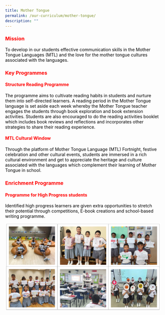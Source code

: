 ```yaml
---
title: Mother Tongue
permalink: /our-curriculum/mother-tongue/
description: ""
---
```


<h3><span style="color: #ff0000;"><strong>Mission</strong></span></h3>
<p><span style="color: #000000;">To develop in our students effective communication skills in the Mother Tongue Languages (MTL) and&nbsp;the love for the mother tongue cultures associated with the languages.</span></p>
<h3><span style="color: #ff0000;"><strong>Key Programmes </strong></span></h3>
<h4><span style="color: #ff0000;"><strong>Structure Reading Programme</strong></span></h4>
<p><span style="color: #000000;">The programme aims to cultivate reading habits in students and nurture them into self-directed learners. A reading period in the Mother Tongue language is set aside&nbsp;each week&nbsp;whereby the Mother Tongue teacher engages the students through book exploration and book extension activities. Students are also encouraged to do the reading activities booklet which includes book reviews and reflections and incorporates other strategies&nbsp;to share their reading experience.</span></p>
<h4><span style="color: #ff0000;"><strong>MTL Cultural Window</strong></span></h4>
<p><span style="color: #000000;">Through the platform of Mother Tongue Language (MTL) Fortnight, festive celebration and other cultural events, students are immersed in a rich cultural&nbsp;environment and get&nbsp;to appreciate the heritage and culture associated with the languages which complement their learning of Mother Tongue in school.</span></p>
<h3><span style="color: #ff0000;"><strong>Enrichment Programme</strong></span></h3>
<h4><span style="color: #ff0000;"><strong>Programme&nbsp;for High Progress students</strong></span></h4>
<p><span style="color: #000000;">Identified high progress learners are given extra opportunities to stretch their potential through competitions, E-book creations and school-based writing programme.</span></p>

![](/images/MTL.png)